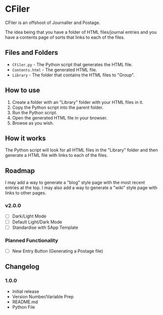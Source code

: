 # CFiler
CFiler is an offshoot of Journaller and Postage.

The idea being that you have a folder of HTML files/journal entries and you have a contents page of sorts that links to each of the files.

## Files and Folders
- `CFiler.py` - The Python script that generates the HTML file.
- `Contents.html` - The generated HTML file.
- `Library` - The folder that contains the HTML files to "Group".

## How to use
1. Create a folder with an "Library" folder with your HTML files in it.
2. Copy the Python script into the parent folder.
3. Run the Python script.
4. Open the generated HTML file in your browser.
5. Browse as you wish.

## How it works
The Python script will look for all HTML files in the "Library" folder and then generate a HTML file with links to each of the files.

## Roadmap

I may add a way to generate a "blog" style page with the most recent entries at the top. I may also add a way to generate a "wiki" style page with links to other pages.

### v2.0.0

- [ ] Dark/Light Mode
- [ ] Default Light/Dark Mode
- [ ] Standardise with SApp Template

### Planned Functionality

- [ ] New Entry Button (Generating a Postage file)

## Changelog

### 1.0.0

- Initial release
- Version Number/Variable Prep
- README.md
- Python File


